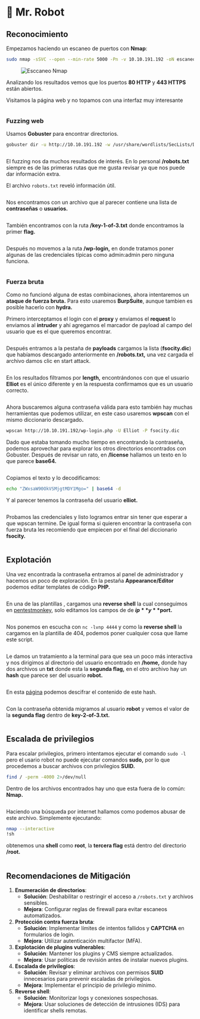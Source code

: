 # 🎩 Mr. Robot

## Reconocimiento

Empezamos haciendo un escaneo de puertos con **Nmap**:

```bash
sudo nmap -sSVC --open --min-rate 5000 -Pn -v 10.10.191.192 -oN escaneo.txt
```

<figure><img src="../../.gitbook/assets/imagen.png" alt="Esccaneo Nmap"><figcaption></figcaption></figure>

Analizando los resultados vemos que los puertos **80 HTTP** y **443 HTTPS** están abiertos.



Visitamos la página web y no topamos con una interfaz muy interesante

<figure><img src="../../.gitbook/assets/imagen (1).png" alt=""><figcaption></figcaption></figure>

### Fuzzing web

Usamos **Gobuster** para encontrar directorios.

```bash
gobuster dir -u http://10.10.191.192 -w /usr/share/wordlists/SecLists/Discovery/Web-Content/common.txt
```

<figure><img src="../../.gitbook/assets/imagen (2).png" alt=""><figcaption></figcaption></figure>

El fuzzing nos da muchos resultados de interés. En lo personal **/robots.txt** siempre es de las primeras rutas que me gusta revisar ya que nos puede dar información extra.

El archivo `robots.txt` reveló información útil.&#x20;

<figure><img src="../../.gitbook/assets/imagen (3).png" alt=""><figcaption></figcaption></figure>

Nos encontramos con un archivo que al parecer contiene una lista de **contraseñas** o **usuarios.**

<figure><img src="../../.gitbook/assets/imagen (4).png" alt=""><figcaption></figcaption></figure>

También encontramos con la ruta **/key-1-of-3.txt** donde encontramos la primer **flag.**

<figure><img src="../../.gitbook/assets/imagen (5).png" alt=""><figcaption></figcaption></figure>

Después no movemos a la ruta **/wp-login,** en donde tratamos poner algunas de las credenciales típicas como admin:admin pero ninguna funciona.

<figure><img src="../../.gitbook/assets/imagen (6).png" alt=""><figcaption></figcaption></figure>

### Fuerza bruta

Como no funcionó alguna de estas combinaciones, ahora intentaremos un **ataque de fuerza bruta.** Para esto usaremos **BurpSuite**, aunque tambien es posible hacerlo con **hydra.**

Primero interceptamos el login con el **proxy** y enviamos el **request** lo enviamos al **intruder** y ahí agregamos el marcador de payload al campo del usuario que es el que queremos encontrar.

<figure><img src="../../.gitbook/assets/imagen (7).png" alt=""><figcaption></figcaption></figure>

Después entramos a la pestaña de **payloads** cargamos la lista (**fsocity.dic**) que habíamos descargado anteriormente en **/robots.txt,** una vez cargada el archivo damos clic en start attack.

<figure><img src="../../.gitbook/assets/imagen (8).png" alt=""><figcaption></figcaption></figure>

En los resultados filtramos por **length,** encontrándonos con que el usuario **Elliot** es el único diferente y en la respuesta confirmamos que es un usuario correcto.

<figure><img src="../../.gitbook/assets/imagen (11).png" alt=""><figcaption></figcaption></figure>

Ahora buscaremos alguna contraseña válida para esto también hay muchas herramientas que podemos utilizar, en este caso usaremos **wpscan** con el mismo diccionario descargad&#x6F;**.**

```bash
wpscan http://10.10.191.192/wp-login.php -U Elliot -P fsocity.dic
```

Dado que estaba tomando mucho tiempo en encontrando la contraseña, podemos aprovechar para explorar los otros directorios encontrados con Gobuster. Después de revisar un rato, en **/license** hallamos un texto en lo que parece **base64.**

<figure><img src="../../.gitbook/assets/imagen (30).png" alt=""><figcaption></figcaption></figure>

Copiamos el texto y lo decodificamos:

```bash
echo "ZWxsaW90OkVSMjgtMDY1Mgo=" | base64 -d
```

Y al parecer tenemos la contraseña del usuario **elliot.**

<figure><img src="../../.gitbook/assets/imagen (31).png" alt=""><figcaption></figcaption></figure>

Probamos las credenciales y listo logramos entrar sin tener que esperar a que wpscan termine. De igual forma si quieren encontrar la contraseña con fuerza bruta les recomiendo que empiecen por el final del diccionario **fsocity.**

<figure><img src="../../.gitbook/assets/imagen (13).png" alt=""><figcaption></figcaption></figure>

## Explotación

Una vez encontrada la contraseña entramos al panel de administrador y hacemos un poco de exploración. En la pestaña **Appearance/Editor** podemos editar templates de código **PHP.**

<figure><img src="../../.gitbook/assets/imagen (14).png" alt=""><figcaption></figcaption></figure>

En una de las plantillas , cargamos una **reverse shell** la cual conseguimos en [pentestmonkey](https://pentestmonkey.net/tools/web-shells/php-reverse-shell), solo editamos los campos de de **$ip** y **$port.**

<figure><img src="../../.gitbook/assets/imagen (17).png" alt=""><figcaption></figcaption></figure>

Nos ponemos en escucha con `nc -lvnp 4444` y como la **reverse shell** la cargamos en la plantilla de 404, podemos poner cualquier cosa que llame este script.

<figure><img src="../../.gitbook/assets/imagen (18).png" alt=""><figcaption></figcaption></figure>

Le damos un tratamiento a la terminal para que sea un poco más interactiva y nos dirigimos al directorio del usuario encontrado en **/home,** donde hay dos archivos un **txt** donde esta la **segunda flag,** en el otro archivo hay un **hash** que parece ser del usuario **robot.**

<figure><img src="../../.gitbook/assets/imagen (19).png" alt=""><figcaption></figcaption></figure>

En esta [página](https://hashes.com/en/decrypt/hash) podemos descifrar el contenido de este hash.

<figure><img src="../../.gitbook/assets/imagen (22).png" alt=""><figcaption></figcaption></figure>

Con la contraseña obtenida migramos al usuario **robot** y vemos el valor de la **segunda flag** dentro de **key-2-of-3.txt.**

<figure><img src="../../.gitbook/assets/imagen (25).png" alt=""><figcaption></figcaption></figure>

## Escalada de privilegios

Para escalar privilegios, primero intentamos ejecutar el comando `sudo -l` pero el usario robot no puede ejecutar comandos **sudo,** por lo que procedemos a buscar archivos con privilegios **SUID.**

```bash
find / -perm -4000 2>/dev/null
```

Dentro de los archivos encontrados hay uno que esta fuera de lo común: **Nmap.**&#x20;

<figure><img src="../../.gitbook/assets/imagen (26).png" alt=""><figcaption></figcaption></figure>

Haciendo una búsqueda por internet hallamos como podemos abusar de este archivo. Simplemente ejecutando:

```bash
nmap --interactive
!sh
```

obtenemos una **shell** como **root**, la **tercera flag** está dentro del directorio **/root.**

<figure><img src="../../.gitbook/assets/imagen (28).png" alt=""><figcaption></figcaption></figure>

## Recomendaciones de Mitigación

1. **Enumeración de directorios**:
   * **Solución**: Deshabilitar o restringir el acceso a `/robots.txt` y archivos sensibles.
   * **Mejora**: Configurar reglas de firewall para evitar escaneos automatizados.
2. **Protección contra fuerza bruta**:
   * **Solución**: Implementar límites de intentos fallidos y **CAPTCHA** en formularios de login.
   * **Mejora**: Utilizar autenticación multifactor (MFA).
3. **Explotación de plugins vulnerables**:
   * **Solución**: Mantener los plugins y CMS siempre actualizados.
   * **Mejora**: Usar políticas de revisión antes de instalar nuevos plugins.
4. **Escalada de privilegios**:
   * **Solución**: Revisar y eliminar archivos con permisos **SUID** innecesarios para prevenir escaladas de privilegios.
   * **Mejora**: Implementar el principio de privilegio mínimo.
5. **Reverse shell**:
   * **Solución**: Monitorizar logs y conexiones sospechosas.
   * **Mejora**: Usar soluciones de detección de intrusiones (IDS) para identificar shells remotas.

